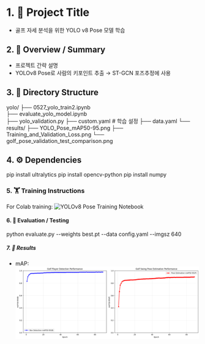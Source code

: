 # 1. 📌 Project Title
- 골프 자세 분석을 위한 YOLO v8 Pose 모델 학습

## 2. 📝 Overview / Summary
- 프로젝트 간략 설명
- YOLOv8 Pose로 사람의 키포인트 추출 → ST-GCN 포즈추정에 사용

## 3. 📁 Directory Structure
yolo/
├── 0527_yolo_train2.ipynb              
├── evaluate_yolo_model.ipynb      
├── yolo_validation.py 
├── custom.yaml            # 학습 설정
├── data.yaml
└── results/
    ├── YOLO_Pose_mAP50-95.png
    ├── Training_and_Validation_Loss.png
    └── golf_pose_validation_test_comparison.png

## 4. ⚙️ Dependencies
pip install ultralytics
pip install opencv-python
pip install numpy

### 5. 🏋️ Training Instructions
For Colab training: ![YOLOv8 Pose Training Notebook](./yolo/0527_yolo_train2.ipynb)

#### 6. 🧪 Evaluation / Testing
python evaluate.py --weights best.pt --data config.yaml --imgsz 640

##### 7. 🎯 Results
- mAP: ![mAP50-95](./yolo/results/YOLO_Pose_mAP50-95.png)
